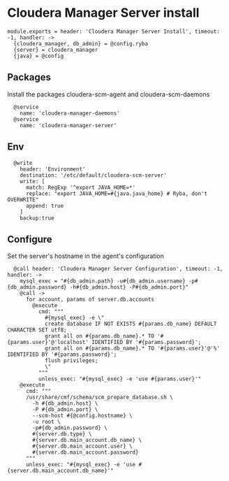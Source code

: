 # Cloudera Manager Server install

    module.exports = header: 'Cloudera Manager Server Install', timeout: -1, handler: ->
      {cloudera_manager, db_admin} = @config.ryba
      {server} = cloudera_manager
      {java} = @config
      
## Packages

Install the packages cloudera-scm-agent and cloudera-scm-daemons

      @service
        name: 'cloudera-manager-daemons'
      @service
        name: 'cloudera-manager-server'

## Env

      @write
        header: 'Environment'
        destination: '/etc/default/cloudera-scm-server'
        write: [
          match: RegExp '^export JAVA_HOME=*'
          replace: "export JAVA_HOME=#{java.java_home} # Ryba, don't OVERWRITE"
          append: true
        ]
        backup:true

## Configure

Set the server's hostname in the agent's configuration

      @call header: 'Cloudera Manager Server Configuration', timeout: -1, handler: ->
        mysql_exec = "#{db_admin.path} -u#{db_admin.username} -p#{db_admin.password} -h#{db_admin.host} -P#{db_admin.port}"
        @call ->
          for account, params of server.db.accounts
            @execute
              cmd: """
                #{mysql_exec} -e \"
                create database IF NOT EXISTS #{params.db_name} DEFAULT CHARACTER SET utf8;
                grant all on #{params.db_name}.* TO '#{params.user}'@'localhost' IDENTIFIED BY '#{params.password}';
                grant all on #{params.db_name}.* TO '#{params.user}'@'%' IDENTIFIED BY '#{params.password}';
                flush privileges;
                \"
              """
              unless_exec: "#{mysql_exec} -e 'use #{params.user}'"
        @execute
          cmd: """
          /usr/share/cmf/schema/scm_prepare_database.sh \
            -h #{db_admin.host} \
            -P #{db_admin.port} \
            --scm-host #{@config.hostname} \
            -u root \
            -p#{db_admin.password} \
            #{server.db.type} \
            #{server.db.main_account.db_name} \
            #{server.db.main_account.user} \
            #{server.db.main_account.password}
          """
          unless_exec: "#{mysql_exec} -e 'use #{server.db.main_account.db_name}'"
